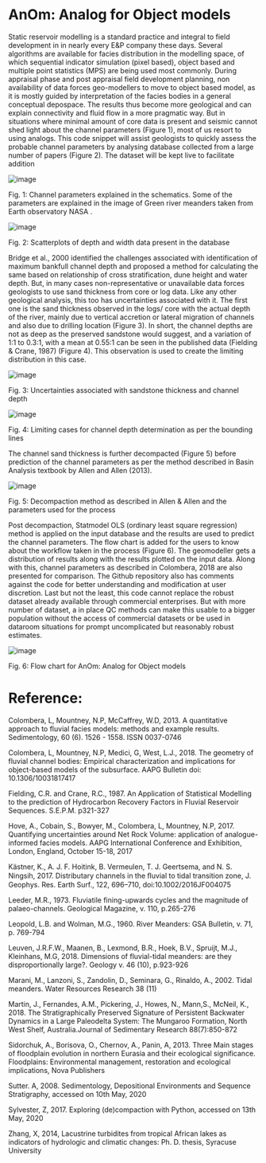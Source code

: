 # AnOm: Analog for Object models

Static reservoir modelling is a standard practice and integral to field development in in nearly every E&P company these days. Several algorithms are available for facies distribution in the modelling space, of which sequential indicator simulation (pixel based), object based and multiple point statistics (MPS) are being used most commonly. 
During appraisal phase and post appraisal field development planning, non availability of data forces geo-modellers to move to object based model, as it is mostly guided by interpretation of the facies bodies in a general conceptual depospace. The results thus become more geological and can explain connectivity and fluid flow in a more pragmatic way.  But in situations where minimal amount of core data is present and seismic cannot shed light about the channel parameters  (Figure 1), most of us resort to using analogs. 
This code snippet will assist geologists to quickly assess the probable channel parameters by analysing database collected from a large number of papers (Figure 2). The dataset will be kept live to facilitate addition

![image](https://user-images.githubusercontent.com/41413092/88035373-aba0df80-cb5f-11ea-99eb-5df5abea4230.png)

Fig. 1: Channel parameters explained in the schematics. Some of the parameters are explained in the image of Green river meanders taken from Earth observatory NASA .

![image](https://user-images.githubusercontent.com/41413092/88035581-033f4b00-cb60-11ea-97db-88bb365d9e36.png)

Fig. 2: Scatterplots of depth and width data present in the database

Bridge et al., 2000 identified the challenges associated with identification of maximum bankfull channel depth and proposed a method for calculating the same based on relationship of cross stratification, dune height and water depth.  But, in many cases non-representative or unavailable data forces geologists to use sand thickness from core or log data. Like any other geological analysis, this too has uncertainties associated with it. The first one is the sand thickness observed in the logs/ core with the actual depth of the river, mainly due to vertical accretion or lateral migration of channels and also due to drilling location (Figure 3). In short, the channel depths are not as deep as the preserved sandstone would suggest, and a variation of 1:1 to 0.3:1, with a mean at 0.55:1 can be seen in the published data (Fielding & Crane, 1987) (Figure 4). This observation is used to create the limiting distribution in this case.

![image](https://user-images.githubusercontent.com/41413092/88035733-384b9d80-cb60-11ea-8c83-b6ed4d4746a8.png)

Fig. 3: Uncertainties associated with sandstone thickness and channel depth

![image](https://user-images.githubusercontent.com/41413092/88036052-a4c69c80-cb60-11ea-8edb-a30225ced99e.png)
 
Fig. 4: Limiting cases for channel depth determination as per the bounding lines

The channel sand thickness is further decompacted (Figure 5) before prediction of the channel parameters as per the method described in Basin Analysis textbook by Allen and Allen (2013). 

![image](https://user-images.githubusercontent.com/41413092/88039701-89aa5b80-cb65-11ea-8451-fbd1b4508669.png)

Fig. 5: Decompaction method as described in Allen & Allen and the parameters used for the process

Post decompaction,  Statmodel OLS (ordinary least square regression) method is applied on the input database and the results are used to predict the channel parameters. The flow chart is added for the users to know about the workflow taken in the process (Figure 6). The geomodeller gets a distribution of results along with the results plotted on the input data. Along with this, channel parameters as described in Colombera, 2018 are also presented for comparison. The Github repository also has comments against the code for better understanding and modification at user discretion. 
Last but not the least, this code cannot replace the robust dataset already available through commercial enterprises. But with more number of dataset, a in place QC methods can make this usable to a bigger population without the access of commercial datasets or be used in dataroom situations for prompt uncomplicated but reasonably robust estimates.

![image](https://user-images.githubusercontent.com/41413092/88039841-b6f70980-cb65-11ea-9374-b1cefba729e9.png)

Fig. 6: Flow chart for AnOm: Analog for Object models

# Reference:

Colombera, L, Mountney, N.P, McCaffrey, W.D, 2013. A quantitative approach to fluvial facies models: methods and example results. Sedimentology, 60 (6). 1526 - 1558. ISSN 0037-0746

Colombera, L, Mountney, N.P, Medici, G, West, L.J., 2018. The geometry of fluvial channel bodies: Empirical characterization and implications for object-based models of the subsurface. AAPG Bulletin doi: 10.1306/10031817417 

Fielding, C.R. and Crane, R.C., 1987. An Application of Statistical Modelling to the prediction of Hydrocarbon Recovery Factors in Fluvial Reservoir Sequences. S.E.P.M. p321-327

Hove, A., Cobain, S., Bowyer, M., Colombera, L, Mountney, N.P, 2017. Quantifying uncertainties around Net Rock Volume: application of analogue-informed facies models. AAPG International Conference and Exhibition, London, England, October 15-18, 2017

Kästner, K., A. J. F. Hoitink, B. Vermeulen, T. J. Geertsema, and N. S. Ningsih, 2017. Distributary channels in the ﬂuvial to tidal transition zone, J. Geophys. Res. Earth Surf., 122, 696–710, doi:10.1002/2016JF004075

Leeder, M.R., 1973. Fluviatile fining-upwards cycles and the magnitude of palaeo-channels. Geological Magazine, v. 110,  p.265-276

Leopold, L.B. and Wolman, M.G., 1960. River Meanders: GSA Bulletin, v. 71, p. 769-794

Leuven, J.R.F.W., Maanen, B., Lexmond, B.R., Hoek, B.V., Spruijt, M.J., Kleinhans, M.G, 2018. Dimensions of fluvial-tidal meanders: are they disproportionally large?. Geology v. 46 (10), p.923-926

Marani, M., Lanzoni, S., Zandolin, D., Seminara, G., Rinaldo, A., 2002. Tidal meanders. Water Resources Research 38 (11)

Martin, J., Fernandes, A.M., Pickering, J., Howes, N., Mann,S., McNeil, K., 2018. The Stratigraphically Preserved Signature of Persistent Backwater Dynamics in a Large Paleodelta System: The Mungaroo Formation, North West Shelf, Australia.Journal of Sedimentary Research 88(7):850-872

Sidorchuk, A., Borisova, O., Chernov, A., Panin, A, 2013. Three Main stages of floodplain evolution in northern Eurasia and their ecological significance. Floodplains: Environmental management, restoration and ecological implications, Nova Publishers

Sutter. A, 2008. Sedimentology, Depositional Environments and Sequence Stratigraphy, accessed on 10th May, 2020

Sylvester, Z, 2017. Exploring (de)compaction with Python, accessed on 13th May, 2020

Zhang, X, 2014, Lacustrine turbidites from tropical African lakes as indicators of hydrologic and climatic changes: Ph. D. thesis, Syracuse University


